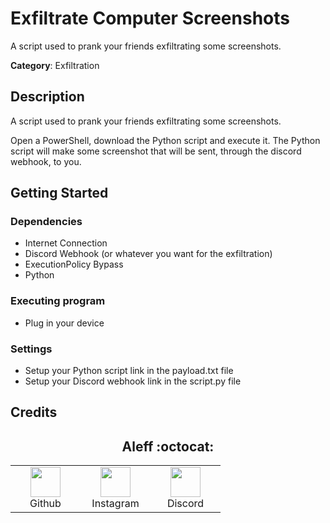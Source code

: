 # Exfiltrate Computer Screenshots

A script used to prank your friends exfiltrating some screenshots.

**Category**: Exfiltration

## Description

A script used to prank your friends exfiltrating some screenshots.

Open a PowerShell, download the Python script and execute it. The Python script will make some screenshot that will be sent, through the discord webhook, to you.

## Getting Started

### Dependencies

* Internet Connection
* Discord Webhook (or whatever you want for the exfiltration)
* ExecutionPolicy Bypass
* Python

### Executing program

* Plug in your device

### Settings

- Setup your Python script link in the payload.txt file
- Setup your Discord webhook link in the script.py file

## Credits

<h2 align="center"> Aleff :octocat: </h2>
<div align=center>
<table>
  <tr>
    <td align="center" width="96">
      <a href="https://github.com/aleff-github">
        <img src=https://github.com/aleff-github/aleff-github/blob/main/img/github.png?raw=true width="48" height="48" />
      </a>
      <br>Github
    </td>
    <td align="center" width="96">
      <a href="https://www.instagram.com/alessandro_greco_aka_aleff/">
        <img src=https://github.com/aleff-github/aleff-github/blob/main/img/instagram.png?raw=true width="48" height="48" />
      </a>
      <br>Instagram
    </td>
    <td align="center" width="96">
      <a href="https://www.linkedin.com/in/alessandro-greco-aka-aleff/">
        <img src=https://github.com/aleff-github/aleff-github/blob/main/img/linkedin.png?raw=true width="48" height="48" />
      </a>
      <br>Discord
    </td>
  </tr>
</table>
</div>